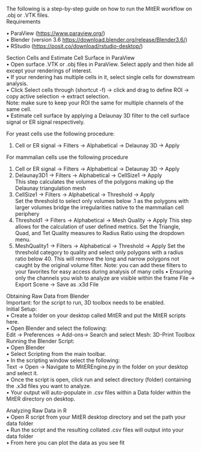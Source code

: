 The following is a step-by-step guide on how to run the MitER workflow on .obj or .VTK files.  
Requirements  

•	ParaView (https://www.paraview.org/)  
•	Blender (version 3.6 https://download.blender.org/release/Blender3.6/)  
•	RStudio (https://posit.co/download/rstudio-desktop/)  

Section Cells and Estimate Cell Surface in ParaView  
•	Open surface .VTK or .obj files in ParaView. Select apply and then hide all except your renderings of interest.  
•	If your rendering has multiple cells in it, select single cells for downstream analysis.   
•	Click Select cells through (shortcut -f) -> click and drag to define ROI -> copy active selection -> extract selection.    
Note: make sure to keep your ROI the same for multiple channels of the same cell.    
•	Estimate cell surface by applying a Delaunay 3D filter to the cell surface signal or ER signal respectively.  

For yeast cells use the following procedure:    
1.	Cell or ER signal -> Filters -> Alphabetical -> Delaunay 3D -> Apply
   
For mammalian cells use the following procedure  
1.	Cell or ER signal -> Filters -> Alphabetical -> Delaunay 3D -> Apply   
2.	Delaunay3D1 -> Filters -> Alphabetical -> CellSize1  -> Apply   
This step calculates the volumes of the polygons making up the Delaunay triangulation mesh  
3.	CellSize1 -> Filters -> Alphabetical -> Threshold -> Apply   
Set the threshold to select only volumes below .1 as the polygons with larger volumes bridge the irregularities native to the mammalian cell periphery
4.	Threshold1 -> Filters -> Alphabetical -> Mesh Quality -> Apply 
This step allows for the calculation of user defined metrics. Set the Triangle, Quad, and Tet Quality measures to Radius Ratio using the dropdown menu.
5.	MeshQuality1 -> Filters -> Alphabetical -> Threshold -> Apply 
Set the threshold category to quality and select only polygons with a  radius ratio below 40. This will remove the long and narrow polygons not caught by the original volume filter.
Note: you can add these filters to your favorites for easy access during analysis of many cells
•	Ensuring only the channels you wish to analyze are visible within the frame
File -> Export Scene -> Save as .x3d File

Obtaining Raw Data from Blender   
Important: for the script to run, 3D toolbox needs to be enabled.  
Initial Setup:  
•	Create a folder on your desktop called MitER and put the MitER scripts here.  
•	Open Blender and select the following:  
Edit -> Preferences -> Add-ons-> Search and select Mesh: 3D-Print Toolbox  
Running the Blender Script:  
•	Open Blender  
•	Select Scripting from the main toolbar.  
•	In the scripting window select the following:  
Text -> Open -> Navigate to MitEREngine.py in the folder on your desktop and select it.  
•	Once the script is open, click run and select directory (folder) containing the .x3d files you want to analyze.  
•	Your output will auto-populate in .csv files within a Data folder within the MitER directory on desktop.   

Analyzing Raw Data in R  
•	Open R script from your MitER desktop directory and set the path your data folder  
•	Run the script and the resulting collated .csv files will output into your data folder  
•	From here you can plot the data as you see fit  

